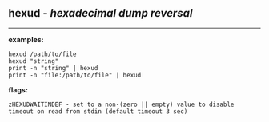 ‎
=

## hexud - *hexadecimal dump reversal*

-------------------------------------------------------------------

**examples:**

    hexud /path/to/file
    hexud "string"
    print -n "string" | hexud
    print -n "file:/path/to/file" | hexud

**flags:**

    zHEXUDWAITINDEF - set to a non-(zero || empty) value to disable timeout on read from stdin (default timeout 3 sec)
